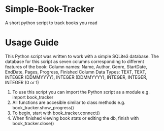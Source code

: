 # Simple-Book-Tracker
A short python script to track books you read

# Usage Guide 
This Python script was written to work with a simple SQLite3 database. 
The database for this script as seven columns corresponding to different features of the book: 
Column names: Name, Author, Genre, StartDate, EndDate, Pages, Progress, Finished 
Column Data Types: TEXT, TEXT, INTEGER (DDMMYYYY), INTEGER (DDMMYYYY), INTEGER, INTEGER, INTEGER (0 or 1)

1. To use this script you can import the Python script as a module e.g. import book_tracker 
2. All functions are accesible similar to class methods e.g. book_tracker.show_progress()
3. To begin, start with book_tracker.connect()
4. When finished viewing book stats or editing the db, finish with book_tracker.close()
